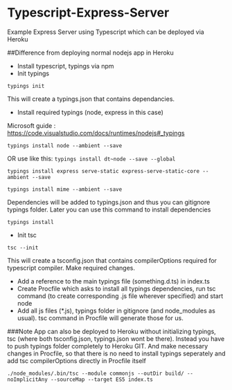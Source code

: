 # Typescript-Express-Server
Example Express Server using Typescript which can be deployed via Heroku

##Difference from deploying normal nodejs app in Heroku
* Install typescript, typings via npm
* Init typings

`typings init`

This will create a typings.json that contains dependancies.

* Install required typings (node, express in this case)

Microsoft guide : https://code.visualstudio.com/docs/runtimes/nodejs#_typings

`typings install node --ambient --save`

OR use like this:
`typings install dt~node --save --global`

`typings install express serve-static express-serve-static-core --ambient --save`

`typings install mime --ambient --save`

Dependencies will be added to typings.json and thus you can gitignore typings folder. Later you can use this command to install dependencies

`typings install`

* Init tsc 

`tsc --init`

This will create a tsconfig.json that contains compilerOptions required for typescript compiler. Make required changes.

* Add a reference to the main typings file (something.d.ts) in index.ts
* Create Procfile which asks to install all typings dependencies,  run tsc command (to create corresponding .js file wherever specified) and start node
* Add all js files (*.js), typings folder in gitignore (and node_modules as usual). tsc command in Procfile will generate those for us.

###Note
App can also be deployed to Heroku without initializing typings, tsc (where both tsconfig.json, typings.json wont be there). Instead you have to push typings folder completely to Heroku GIT. And make necessary changes in Procfile, so that there is no need to install typings seperately and add tsc compilerOptions directly in Procfile itself 

`./node_modules/.bin/tsc --module commonjs --outDir build/ --noImplicitAny --sourceMap --target ES5 index.ts`

